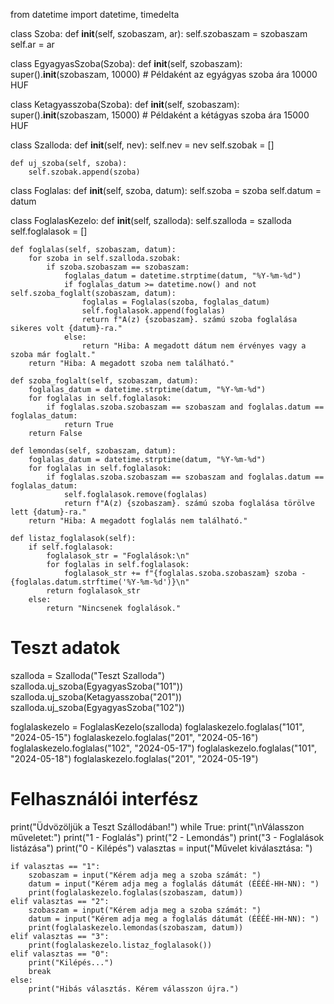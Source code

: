 from datetime import datetime, timedelta

class Szoba:
    def __init__(self, szobaszam, ar):
        self.szobaszam = szobaszam
        self.ar = ar

class EgyagyasSzoba(Szoba):
    def __init__(self, szobaszam):
        super().__init__(szobaszam, 10000)  # Példaként az egyágyas szoba ára 10000 HUF

class Ketagyasszoba(Szoba):
    def __init__(self, szobaszam):
        super().__init__(szobaszam, 15000)  # Példaként a kétágyas szoba ára 15000 HUF

class Szalloda:
    def __init__(self, nev):
        self.nev = nev
        self.szobak = []

    def uj_szoba(self, szoba):
        self.szobak.append(szoba)

class Foglalas:
    def __init__(self, szoba, datum):
        self.szoba = szoba
        self.datum = datum

class FoglalasKezelo:
    def __init__(self, szalloda):
        self.szalloda = szalloda
        self.foglalasok = []

    def foglalas(self, szobaszam, datum):
        for szoba in self.szalloda.szobak:
            if szoba.szobaszam == szobaszam:
                foglalas_datum = datetime.strptime(datum, "%Y-%m-%d")
                if foglalas_datum >= datetime.now() and not self.szoba_foglalt(szobaszam, datum):
                    foglalas = Foglalas(szoba, foglalas_datum)
                    self.foglalasok.append(foglalas)
                    return f"A(z) {szobaszam}. számú szoba foglalása sikeres volt {datum}-ra."
                else:
                    return "Hiba: A megadott dátum nem érvényes vagy a szoba már foglalt."
        return "Hiba: A megadott szoba nem található."

    def szoba_foglalt(self, szobaszam, datum):
        foglalas_datum = datetime.strptime(datum, "%Y-%m-%d")
        for foglalas in self.foglalasok:
            if foglalas.szoba.szobaszam == szobaszam and foglalas.datum == foglalas_datum:
                return True
        return False

    def lemondas(self, szobaszam, datum):
        foglalas_datum = datetime.strptime(datum, "%Y-%m-%d")
        for foglalas in self.foglalasok:
            if foglalas.szoba.szobaszam == szobaszam and foglalas.datum == foglalas_datum:
                self.foglalasok.remove(foglalas)
                return f"A(z) {szobaszam}. számú szoba foglalása törölve lett {datum}-ra."
        return "Hiba: A megadott foglalás nem található."

    def listaz_foglalasok(self):
        if self.foglalasok:
            foglalasok_str = "Foglalások:\n"
            for foglalas in self.foglalasok:
                foglalasok_str += f"{foglalas.szoba.szobaszam} szoba - {foglalas.datum.strftime('%Y-%m-%d')}\n"
            return foglalasok_str
        else:
            return "Nincsenek foglalások."

# Teszt adatok
szalloda = Szalloda("Teszt Szalloda")
szalloda.uj_szoba(EgyagyasSzoba("101"))
szalloda.uj_szoba(Ketagyasszoba("201"))
szalloda.uj_szoba(EgyagyasSzoba("102"))

foglalaskezelo = FoglalasKezelo(szalloda)
foglalaskezelo.foglalas("101", "2024-05-15")
foglalaskezelo.foglalas("201", "2024-05-16")
foglalaskezelo.foglalas("102", "2024-05-17")
foglalaskezelo.foglalas("101", "2024-05-18")
foglalaskezelo.foglalas("201", "2024-05-19")

# Felhasználói interfész
print("Üdvözöljük a Teszt Szállodában!")
while True:
    print("\nVálasszon műveletet:")
    print("1 - Foglalás")
    print("2 - Lemondás")
    print("3 - Foglalások listázása")
    print("0 - Kilépés")
    valasztas = input("Művelet kiválasztása: ")

    if valasztas == "1":
        szobaszam = input("Kérem adja meg a szoba számát: ")
        datum = input("Kérem adja meg a foglalás dátumát (ÉÉÉÉ-HH-NN): ")
        print(foglalaskezelo.foglalas(szobaszam, datum))
    elif valasztas == "2":
        szobaszam = input("Kérem adja meg a szoba számát: ")
        datum = input("Kérem adja meg a foglalás dátumát (ÉÉÉÉ-HH-NN): ")
        print(foglalaskezelo.lemondas(szobaszam, datum))
    elif valasztas == "3":
        print(foglalaskezelo.listaz_foglalasok())
    elif valasztas == "0":
        print("Kilépés...")
        break
    else:
        print("Hibás választás. Kérem válasszon újra.")
